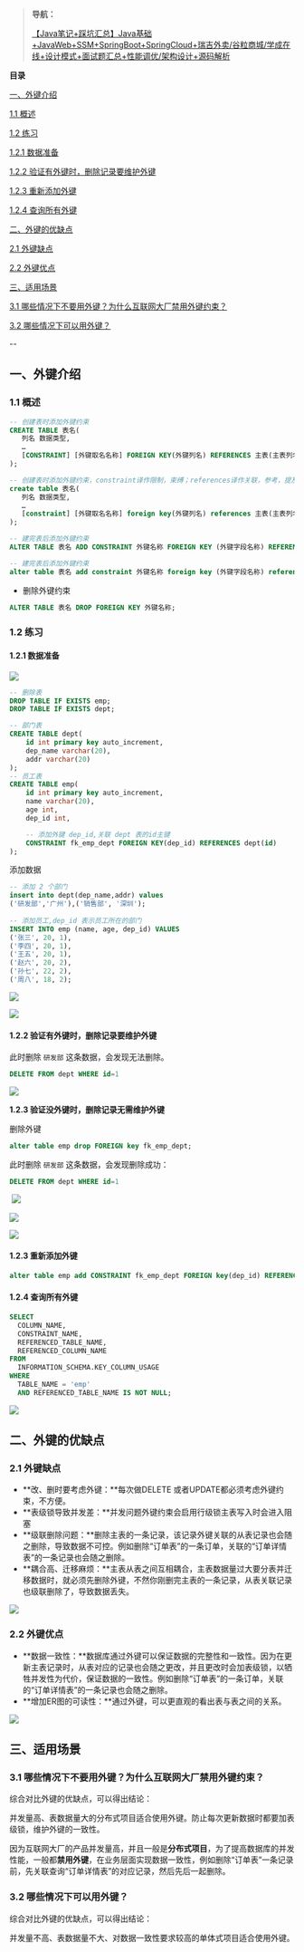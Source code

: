 > **导航：**
> 
> [【Java笔记+踩坑汇总】Java基础+JavaWeb+SSM+SpringBoot+SpringCloud+瑞吉外卖/谷粒商城/学成在线+设计模式+面试题汇总+性能调优/架构设计+源码解析](https://blog.csdn.net/qq_40991313/article/details/126646289 "【Java笔记+踩坑汇总】Java基础+JavaWeb+SSM+SpringBoot+SpringCloud+瑞吉外卖/谷粒商城/学成在线+设计模式+面试题汇总+性能调优/架构设计+源码解析")

**目录**

[一、外键介绍](#%E4%B8%80%E3%80%81%E5%A4%96%E9%94%AE%E4%BB%8B%E7%BB%8D)

[1.1 概述](#5.4.1%20%E6%A6%82%E8%BF%B0%C2%A0) 

[1.2 练习](#%E7%BB%83%E4%B9%A0)

[1.2.1 数据准备](#1.2.1%20%E6%95%B0%E6%8D%AE%E5%87%86%E5%A4%87)

[1.2.2 验证有外键时，删除记录要维护外键](#1.2.2%20%E9%AA%8C%E8%AF%81%E6%9C%89%E5%A4%96%E9%94%AE%E6%97%B6%EF%BC%8C%E5%88%A0%E9%99%A4%E8%AE%B0%E5%BD%95%E8%A6%81%E7%BB%B4%E6%8A%A4%E5%A4%96%E9%94%AE)

[1.2.3 重新添加外键](#1.2.3%20%E9%87%8D%E6%96%B0%E6%B7%BB%E5%8A%A0%E5%A4%96%E9%94%AE)

[1.2.4 查询所有外键](#1.2.4%20%E6%9F%A5%E8%AF%A2%E6%89%80%E6%9C%89%E5%A4%96%E9%94%AE)

[二、外键的优缺点](#%E4%BA%8C%E3%80%81%E5%A4%96%E9%94%AE%E7%9A%84%E4%BC%98%E7%BC%BA%E7%82%B9%C2%A0) 

[2.1 外键缺点](#2.1%20%E5%A4%96%E9%94%AE%E7%BC%BA%E7%82%B9)

[2.2 外键优点](#2.2%20%E5%A4%96%E9%94%AE%E4%BC%98%E7%82%B9)

[三、适用场景](#%E4%B8%89%E3%80%81%E9%80%82%E7%94%A8%E5%9C%BA%E6%99%AF)

[3.1 哪些情况下不要用外键？为什么互联网大厂禁用外键约束？](#3.1%20%E5%93%AA%E4%BA%9B%E6%83%85%E5%86%B5%E4%B8%8B%E4%B8%8D%E8%A6%81%E7%94%A8%E5%A4%96%E9%94%AE%EF%BC%9F)

[3.2 哪些情况下可以用外键？](#3.2%20%E5%93%AA%E4%BA%9B%E6%83%85%E5%86%B5%E4%B8%8B%E5%8F%AF%E4%BB%A5%E7%94%A8%E5%A4%96%E9%94%AE%EF%BC%9F)

--

## 一、外键介绍

### 1.1 概述 

```sql
-- 创建表时添加外键约束
CREATE TABLE 表名(
   列名 数据类型,
   …
   [CONSTRAINT] [外键取名名称] FOREIGN KEY(外键列名) REFERENCES 主表(主表列名) 
); 

-- 创建表时添加外键约束，constraint译作限制，束缚；references译作关联，参考，提及
create table 表名(
   列名 数据类型,
   …
   [constraint] [外键取名名称] foreign key(外键列名) references 主表(主表列名) 
); 
```

```sql
-- 建完表后添加外键约束
ALTER TABLE 表名 ADD CONSTRAINT 外键名称 FOREIGN KEY (外键字段名称) REFERENCES 主表名称(主表列名称);

-- 建完表后添加外键约束
alter table 表名 add constraint 外键名称 foreign key (外键字段名称) references 主表名称(主表列名称);
```

-   删除外键约束
    

```sql
ALTER TABLE 表名 DROP FOREIGN KEY 外键名称;
```

### 1.2 练习

#### 1.2.1 数据准备

![](https://i-blog.csdnimg.cn/blog_migrate/9cb579d5d1bc110cdeb2e8e29e7e293b.png)

```sql
-- 删除表
DROP TABLE IF EXISTS emp;
DROP TABLE IF EXISTS dept;

-- 部门表
CREATE TABLE dept(
	id int primary key auto_increment,
	dep_name varchar(20),
	addr varchar(20)
);
-- 员工表 
CREATE TABLE emp(
	id int primary key auto_increment,
	name varchar(20),
	age int,
	dep_id int,

	-- 添加外键 dep_id,关联 dept 表的id主键
	CONSTRAINT fk_emp_dept FOREIGN KEY(dep_id) REFERENCES dept(id)	
);
```

添加数据

```sql
-- 添加 2 个部门
insert into dept(dep_name,addr) values
('研发部','广州'),('销售部', '深圳');
​
-- 添加员工,dep_id 表示员工所在的部门
INSERT INTO emp (name, age, dep_id) VALUES 
('张三', 20, 1),
('李四', 20, 1),
('王五', 20, 1),
('赵六', 20, 2),
('孙七', 22, 2),
('周八', 18, 2);
```

![](https://i-blog.csdnimg.cn/blog_migrate/9e8e0d7365832bc102fba7f081705b24.png)

![](https://i-blog.csdnimg.cn/blog_migrate/5b6896fc074ea13fe9b627859f0b6c20.png)

#### **1.2.2 验证有外键时，删除记录要维护外键**

此时删除 `研发部` 这条数据，会发现无法删除。

```sql
DELETE FROM dept WHERE id=1
```

![](https://i-blog.csdnimg.cn/blog_migrate/68c68a5129cdb2cab02209cc9435ce35.png)

**1.2.3 验证没外键时，删除记录无需维护外键**  

删除外键

```sql
alter table emp drop FOREIGN key fk_emp_dept;
```

此时删除 `研发部` 这条数据，会发现删除成功：

```sql
DELETE FROM dept WHERE id=1
```

 ![](https://i-blog.csdnimg.cn/blog_migrate/0f02ede410dc2f025b42b58782dbaf0c.png)

![](https://i-blog.csdnimg.cn/blog_migrate/8a5871601e6907c98ce23a671bf854db.png)

![](https://i-blog.csdnimg.cn/blog_migrate/7df81643781060f6e665b0fb6c024f0d.png)

#### 1.2.3 重新添加外键

```sql
alter table emp add CONSTRAINT fk_emp_dept FOREIGN key(dep_id) REFERENCES dept(id);
```

#### 1.2.4 查询所有外键

```sql
SELECT 
  COLUMN_NAME, 
  CONSTRAINT_NAME, 
  REFERENCED_TABLE_NAME, 
  REFERENCED_COLUMN_NAME 
FROM 
  INFORMATION_SCHEMA.KEY_COLUMN_USAGE 
WHERE 
  TABLE_NAME = 'emp' 
  AND REFERENCED_TABLE_NAME IS NOT NULL;
```

![](https://i-blog.csdnimg.cn/blog_migrate/5ca23bbf7d41fe0ab88575ad9e1187a3.png)

## 二、外键的优缺点 

### 2.1 外键缺点

-   **改、删时要考虑外键：**每次做DELETE 或者UPDATE都必须考虑外键约束，不方便。
-   **表级锁导致并发差：**并发问题外键约束会启用行级锁主表写入时会进入阻塞
-   **级联删除问题：**删除主表的一条记录，该记录外键关联的从表记录也会随之删除，导致数据不可控。例如删除“订单表”的一条订单，关联的“订单详情表”的一条记录也会随之删除。
-   **耦合高、迁移麻烦：**主表从表之间互相耦合，主表数据量过大要分表并迁移数据时，就必须先删除外键，不然你刚删完主表的一条记录，从表关联记录也级联删除了，导致数据丢失。

![](https://i-blog.csdnimg.cn/blog_migrate/8b1f5e27241673a8a939e0a60ee65b62.png)

### 2.2 外键优点

-   **数据一致性：**数据库通过外键可以保证数据的完整性和一致性。因为在更新主表记录时，从表对应的记录也会随之更改，并且更改时会加表级锁，以牺牲并发性为代价，保证数据的一致性。例如删除“订单表”的一条订单，关联的“订单详情表”的一条记录也会随之删除。
-   **增加ER图的可读性：**通过外键，可以更直观的看出表与表之间的关系。

![](https://i-blog.csdnimg.cn/blog_migrate/05e48e178cefca82d3e281709d15fcdf.png)

## 三、适用场景

### 3.1 哪些情况下不要用外键？为什么互联网大厂禁用外键约束？

综合对比外键的优缺点，可以得出结论：

并发量高、表数据量大的分布式项目适合使用外键。防止每次更新数据时都要加表级锁，维护外键的一致性。

因为互联网大厂的产品并发量高，并且一般是**分布式项目**，为了提高数据库的并发性能，一般都**禁用外键**，在业务层面实现数据一致性，例如删除“订单表”一条记录前，先关联查询“订单详情表”的对应记录，然后先后一起删除。

### 3.2 哪些情况下可以用外键？

综合对比外键的优缺点，可以得出结论：

并发量不高、表数据量不大、对数据一致性要求较高的单体式项目适合使用外键。
